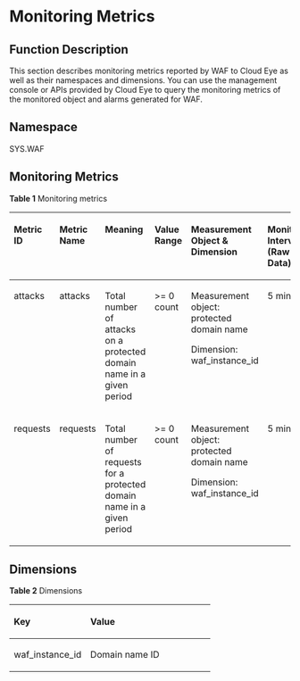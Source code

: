 # Monitoring Metrics<a name="EN-US_TOPIC_0200894988"></a>

## Function Description<a name="en-us_topic_0200878955_section1563963116197"></a>

This section describes monitoring metrics reported by WAF to Cloud Eye as well as their namespaces and dimensions. You can use the management console or APIs provided by Cloud Eye to query the monitoring metrics of the monitored object and alarms generated for WAF.

## Namespace<a name="en-us_topic_0200878955_section20825105342312"></a>

SYS.WAF

## Monitoring Metrics<a name="en-us_topic_0200878955_section678433510243"></a>

**Table  1**  Monitoring metrics

<a name="en-us_topic_0200878955_table6436153422511"></a>
<table><thead align="left"><tr id="en-us_topic_0200878955_row74379348253"><th class="cellrowborder" valign="top" width="12.807438512297539%" id="mcps1.2.7.1.1"><p id="en-us_topic_0200878955_p1215973616615"><a name="en-us_topic_0200878955_p1215973616615"></a><a name="en-us_topic_0200878955_p1215973616615"></a>Metric ID</p>
</th>
<th class="cellrowborder" valign="top" width="13.20735852829434%" id="mcps1.2.7.1.2"><p id="en-us_topic_0200878955_p74371634132514"><a name="en-us_topic_0200878955_p74371634132514"></a><a name="en-us_topic_0200878955_p74371634132514"></a>Metric Name</p>
</th>
<th class="cellrowborder" valign="top" width="18.49630073985203%" id="mcps1.2.7.1.3"><p id="en-us_topic_0200878955_p12437134112516"><a name="en-us_topic_0200878955_p12437134112516"></a><a name="en-us_topic_0200878955_p12437134112516"></a>Meaning</p>
</th>
<th class="cellrowborder" valign="top" width="18.49630073985203%" id="mcps1.2.7.1.4"><p id="en-us_topic_0200878955_p443718344250"><a name="en-us_topic_0200878955_p443718344250"></a><a name="en-us_topic_0200878955_p443718344250"></a>Value Range</p>
</th>
<th class="cellrowborder" valign="top" width="18.49630073985203%" id="mcps1.2.7.1.5"><p id="en-us_topic_0200878955_p94371734132518"><a name="en-us_topic_0200878955_p94371734132518"></a><a name="en-us_topic_0200878955_p94371734132518"></a>Measurement Object &amp; Dimension</p>
</th>
<th class="cellrowborder" valign="top" width="18.49630073985203%" id="mcps1.2.7.1.6"><p id="en-us_topic_0200878955_p11437934112513"><a name="en-us_topic_0200878955_p11437934112513"></a><a name="en-us_topic_0200878955_p11437934112513"></a>Monitoring Interval (Raw Data)</p>
</th>
</tr>
</thead>
<tbody><tr id="en-us_topic_0200878955_row3437034182519"><td class="cellrowborder" valign="top" width="12.807438512297539%" headers="mcps1.2.7.1.1 "><p id="en-us_topic_0200878955_p32424470616"><a name="en-us_topic_0200878955_p32424470616"></a><a name="en-us_topic_0200878955_p32424470616"></a>attacks</p>
</td>
<td class="cellrowborder" valign="top" width="13.20735852829434%" headers="mcps1.2.7.1.2 "><p id="en-us_topic_0200878955_p15437123412258"><a name="en-us_topic_0200878955_p15437123412258"></a><a name="en-us_topic_0200878955_p15437123412258"></a>attacks</p>
</td>
<td class="cellrowborder" valign="top" width="18.49630073985203%" headers="mcps1.2.7.1.3 "><p id="en-us_topic_0200878955_p66979856105927"><a name="en-us_topic_0200878955_p66979856105927"></a><a name="en-us_topic_0200878955_p66979856105927"></a>Total number of attacks on a protected domain name in a given period</p>
</td>
<td class="cellrowborder" valign="top" width="18.49630073985203%" headers="mcps1.2.7.1.4 "><p id="en-us_topic_0200878955_p44238505105853"><a name="en-us_topic_0200878955_p44238505105853"></a><a name="en-us_topic_0200878955_p44238505105853"></a>&gt;= 0 count</p>
</td>
<td class="cellrowborder" valign="top" width="18.49630073985203%" headers="mcps1.2.7.1.5 "><p id="en-us_topic_0200878955_p26549182105853"><a name="en-us_topic_0200878955_p26549182105853"></a><a name="en-us_topic_0200878955_p26549182105853"></a>Measurement object: protected domain name</p>
<p id="en-us_topic_0200878955_p1646853032815"><a name="en-us_topic_0200878955_p1646853032815"></a><a name="en-us_topic_0200878955_p1646853032815"></a>Dimension: waf_instance_id</p>
</td>
<td class="cellrowborder" valign="top" width="18.49630073985203%" headers="mcps1.2.7.1.6 "><p id="en-us_topic_0200878955_p94372034202515"><a name="en-us_topic_0200878955_p94372034202515"></a><a name="en-us_topic_0200878955_p94372034202515"></a>5 minutes</p>
</td>
</tr>
<tr id="en-us_topic_0200878955_row1943793410258"><td class="cellrowborder" valign="top" width="12.807438512297539%" headers="mcps1.2.7.1.1 "><p id="en-us_topic_0200878955_p169489279614"><a name="en-us_topic_0200878955_p169489279614"></a><a name="en-us_topic_0200878955_p169489279614"></a>requests</p>
</td>
<td class="cellrowborder" valign="top" width="13.20735852829434%" headers="mcps1.2.7.1.2 "><p id="en-us_topic_0200878955_en-us_topic_0015479905_p156401051664"><a name="en-us_topic_0200878955_en-us_topic_0015479905_p156401051664"></a><a name="en-us_topic_0200878955_en-us_topic_0015479905_p156401051664"></a>requests</p>
</td>
<td class="cellrowborder" valign="top" width="18.49630073985203%" headers="mcps1.2.7.1.3 "><p id="en-us_topic_0200878955_en-us_topic_0015479905_p588890221664"><a name="en-us_topic_0200878955_en-us_topic_0015479905_p588890221664"></a><a name="en-us_topic_0200878955_en-us_topic_0015479905_p588890221664"></a>Total number of requests for a protected domain name in a given period</p>
</td>
<td class="cellrowborder" valign="top" width="18.49630073985203%" headers="mcps1.2.7.1.4 "><p id="en-us_topic_0200878955_en-us_topic_0015479905_p52815001664"><a name="en-us_topic_0200878955_en-us_topic_0015479905_p52815001664"></a><a name="en-us_topic_0200878955_en-us_topic_0015479905_p52815001664"></a>&gt;= 0 count</p>
</td>
<td class="cellrowborder" valign="top" width="18.49630073985203%" headers="mcps1.2.7.1.5 "><p id="en-us_topic_0200878955_p19542104152815"><a name="en-us_topic_0200878955_p19542104152815"></a><a name="en-us_topic_0200878955_p19542104152815"></a>Measurement object: protected domain name</p>
<p id="en-us_topic_0200878955_p13542114111281"><a name="en-us_topic_0200878955_p13542114111281"></a><a name="en-us_topic_0200878955_p13542114111281"></a>Dimension: waf_instance_id</p>
</td>
<td class="cellrowborder" valign="top" width="18.49630073985203%" headers="mcps1.2.7.1.6 "><p id="en-us_topic_0200878955_p1643717345255"><a name="en-us_topic_0200878955_p1643717345255"></a><a name="en-us_topic_0200878955_p1643717345255"></a>5 minutes</p>
</td>
</tr>
</tbody>
</table>

## Dimensions<a name="en-us_topic_0200878955_section788316593818"></a>

**Table  2**  Dimensions

<a name="en-us_topic_0200878955_table1398773714387"></a>
<table><thead align="left"><tr id="en-us_topic_0200878955_row169885372386"><th class="cellrowborder" valign="top" width="38.11%" id="mcps1.2.3.1.1"><p id="en-us_topic_0200878955_p119889378384"><a name="en-us_topic_0200878955_p119889378384"></a><a name="en-us_topic_0200878955_p119889378384"></a>Key</p>
</th>
<th class="cellrowborder" valign="top" width="61.89%" id="mcps1.2.3.1.2"><p id="en-us_topic_0200878955_p11988937193816"><a name="en-us_topic_0200878955_p11988937193816"></a><a name="en-us_topic_0200878955_p11988937193816"></a>Value</p>
</th>
</tr>
</thead>
<tbody><tr id="en-us_topic_0200878955_row59889379385"><td class="cellrowborder" valign="top" width="38.11%" headers="mcps1.2.3.1.1 "><p id="en-us_topic_0200878955_p189882371380"><a name="en-us_topic_0200878955_p189882371380"></a><a name="en-us_topic_0200878955_p189882371380"></a>waf_instance_id</p>
</td>
<td class="cellrowborder" valign="top" width="61.89%" headers="mcps1.2.3.1.2 "><p id="en-us_topic_0200878955_p598803711386"><a name="en-us_topic_0200878955_p598803711386"></a><a name="en-us_topic_0200878955_p598803711386"></a>Domain name ID</p>
</td>
</tr>
</tbody>
</table>

